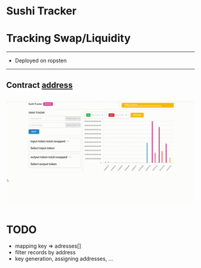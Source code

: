 <h1>Sushi Tracker</h1>

# Tracking Swap/Liquidity



---
* Deployed on ropsten
---
Contract [address](https://ropsten.etherscan.io/address/0xe75c3087ddf91db11a6b17bb0ebab8453e9a77a6)
---
![example](./2021-03-26-17-10-35.gif)
---

# TODO
- mapping key => adresses[]
- filter records by address
- key generation, assigning addresses, ...


